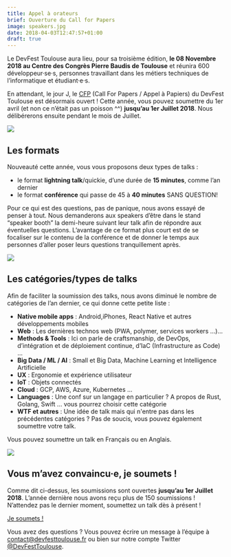 ```yaml
---
title: Appel à orateurs
brief: Ouverture du Call for Papers
image: speakers.jpg
date: 2018-04-03T12:47:57+01:00
draft: true
---
```


Le DevFest Toulouse aura lieu, pour sa troisième édition, **le 08 Novembre 2018 au Centre des Congrès Pierre Baudis de Toulouse** et réunira 600 développeur·se·s, personnes travaillant dans les métiers techniques de l’informatique et étudiant·e·s.

En attendant, le jour J, le [CFP](https://devfest-toulouse.cfp.io/) (Call For Papers / Appel à Papiers) du DevFest Toulouse est désormais ouvert ! Cette année, vous pouvez soumettre du 1er avril (et non ce n’était pas un poisson ^^) **jusqu’au 1er Juillet 2018**. Nous délibérerons ensuite pendant le mois de Juillet.

![](sylvain.jpg)

## Les formats

Nouveauté cette année, vous vous proposons deux types de talks :

- le format **lightning talk**/quickie, d’une durée de **15 minutes**, comme l’an dernier
- le format **conférence** qui passe de 45 à **40 minutes** SANS QUESTION!

Pour ce qui est des questions, pas de panique, nous avons essayé de penser à tout. Nous demanderons aux speakers d’être dans le  stand “speaker booth” la demi-heure suivant leur talk afin de répondre aux éventuelles questions.
L’avantage de ce format plus court est de se focaliser sur le contenu de la conférence et de donner le temps aux personnes d’aller poser leurs questions tranquillement après.

![](pauline.jpg)

## Les catégories/types de talks

Afin de faciliter la soumission des talks, nous avons diminué le nombre de catégories de l’an dernier, ce qui donne cette petite liste :

- **Native mobile apps** : Android,iPhones, React Native et autres développements mobiles
- **Web** : Les dernières technos web (PWA, polymer, services workers ...)...
- **Methods & Tools** : Ici on parle de craftsmanship, de DevOps, d’intégration et de déploiement continue, d’IaC (Infrastructure as Code) ...
- **Big Data / ML / AI** : Small et Big Data, Machine Learning et Intelligence Artificielle
- **UX** : Ergonomie et expérience utilisateur
- **IoT** : Objets connectés
- **Cloud** : GCP, AWS, Azure, Kubernetes ...
- **Languages** : Une conf sur un langage en particulier ? A propos de Rust, Golang, Swift … vous pourrez choisir cette catégorie
- **WTF et autres** : Une idée de talk mais qui n'entre pas dans les précédentes catégories ? Pas de soucis, vous pouvez également soumettre votre talk.

Vous pouvez soumettre un talk en Français ou en Anglais.

![](speakers.jpg)

## Vous m’avez convaincu·e, je soumets !

Comme dit ci-dessus, les soumissions sont ouvertes **jusqu’au 1er Juillet 2018**. L’année dernière nous avons reçu plus de 150 soumissions ! N’attendez pas le dernier moment, soumettez un talk dès à présent !

[Je soumets !](https://devfest-toulouse.cfp.io/#/dashboard)


Vous avez des questions ? Vous pouvez écrire un message à l’équipe à [contact@devfesttoulouse.fr](contact@devfesttoulouse.fr) ou bien sur notre compte Twitter [@DevFestToulouse](https://devfesttoulouse.fr).
